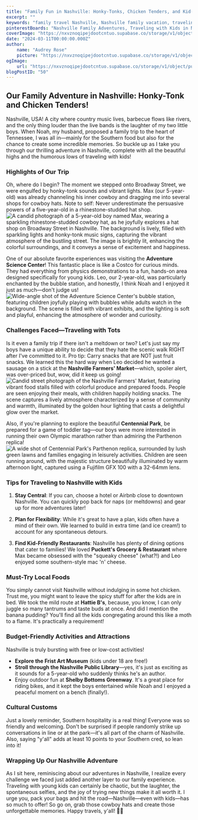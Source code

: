```yaml
---
title: "Family Fun in Nashville: Honky-Tonks, Chicken Tenders, and Kid-Friendly Adventures!"
excerpt: ""
keywords: "family travel Nashville, Nashville family vacation, traveling with kids Nashville, things to do in Nashville with children, Nashville attractions for families, family-friendly restaurants Nashville, kid-friendly activities Nashville, Nashville hot chicken, best spots for kids in Nashville, Nashville Southern food favorites, Nashville music scene with family, Nashville adventure tips, exploring Nashville with toddlers, budget-friendly Nashville activities, family trip to Nashville, Nashville Farmers' Market tips, adventure science center Nashville, Centennial Park family fun, travel tips Nashville with children, Southern hospitality in Nashville"
pinterestBoards: "Nashville Family Adventures, Traveling with Kids in Nashville, Family Travel Tips, Southern Food and Fun"
coverImage: "https://nxvznoqipejdootcntuo.supabase.co/storage/v1/object/public/travel-blog-images/image_50_0.png"
date: "2024-03-11T00:00:00.000Z"
author:
    name: "Audrey Rose"
    picture: "https://nxvznoqipejdootcntuo.supabase.co/storage/v1/object/public/character-reference/audrey_avatar_square.png?t=2024-12-21T13%3A26%3A30.307Z"
ogImage:
    url: "https://nxvznoqipejdootcntuo.supabase.co/storage/v1/object/public/travel-blog-images/image_50_0.png"
blogPostID: "50"
---
```

    

## Our Family Adventure in Nashville: Honky-Tonk and Chicken Tenders!

Nashville, USA! A city where country music lives, barbecue flows like rivers, and the only thing louder than the live bands is the laughter of my two little boys. When Noah, my husband, proposed a family trip to the heart of Tennessee, I was all in—mainly for the Southern food but also for the chance to create some incredible memories. So buckle up as I take you through our thrilling adventure in Nashville, complete with all the beautiful highs and the humorous lows of traveling with kids!

### Highlights of Our Trip

Oh, where do I begin? The moment we stepped onto Broadway Street, we were engulfed by honky-tonk sounds and vibrant lights. Max (our 5-year-old) was already channeling his inner cowboy and dragging me into several shops for cowboy hats. Note to self: Never underestimate the persuasive powers of a five-year-old in a rhinestone-studded hat shop. ![A candid photograph of a 5-year-old boy named Max, wearing a sparkling rhinestone-studded cowboy hat, as he joyfully explores a hat shop on Broadway Street in Nashville. The background is lively, filled with sparkling lights and honky-tonk music signs, capturing the vibrant atmosphere of the bustling street. The image is brightly lit, enhancing the colorful surroundings, and it conveys a sense of excitement and happiness.](https://nxvznoqipejdootcntuo.supabase.co/storage/v1/object/public/travel-blog-images/image_50_0.png)

One of our absolute favorite experiences was visiting the **Adventure Science Center**! This fantastic place is like a Costco for curious minds. They had everything from physics demonstrations to a fun, hands-on area designed specifically for young kids. Leo, our 2-year-old, was particularly enchanted by the bubble station, and honestly, I think Noah and I enjoyed it just as much—don't judge us! ![Wide-angle shot of the Adventure Science Center's bubble station, featuring children joyfully playing with bubbles while adults watch in the background. The scene is filled with vibrant exhibits, and the lighting is soft and playful, enhancing the atmosphere of wonder and curiosity.](https://nxvznoqipejdootcntuo.supabase.co/storage/v1/object/public/travel-blog-images/image_50_1.png)

### Challenges Faced—Traveling with Tots

Is it even a family trip if there isn't a meltdown or two? Let's just say my boys have a unique ability to decide that they hate the scenic walk RIGHT after I've committed to it. Pro tip: Carry snacks that are NOT just fruit snacks. We learned this the hard way when Leo decided he wanted a sausage on a stick at the **Nashville Farmers' Market**—which, spoiler alert, was over-priced but, wow, did it keep us going! ![Candid street photograph of the Nashville Farmers' Market, featuring vibrant food stalls filled with colorful produce and prepared foods. People are seen enjoying their meals, with children happily holding snacks. The scene captures a lively atmosphere characterized by a sense of community and warmth, illuminated by the golden hour lighting that casts a delightful glow over the market.](https://nxvznoqipejdootcntuo.supabase.co/storage/v1/object/public/travel-blog-images/image_50_2.png)

Also, if you're planning to explore the beautiful **Centennial Park**, be prepared for a game of toddler tag—our boys were more interested in running their own Olympic marathon rather than admiring the Parthenon replica! ![A wide shot of Centennial Park's Parthenon replica, surrounded by lush green lawns and families engaging in leisurely activities. Children are seen running around, with the majestic structure beautifully illuminated by warm afternoon light, captured using a Fujifilm GFX 100 with a 32-64mm lens.](https://nxvznoqipejdootcntuo.supabase.co/storage/v1/object/public/travel-blog-images/image_50_3.png)

### Tips for Traveling to Nashville with Kids

1. **Stay Central**: If you can, choose a hotel or Airbnb close to downtown Nashville. You can quickly pop back for naps (or meltdowns) and gear up for more adventures later!

2. **Plan for Flexibility**: While it's great to have a plan, kids often have a mind of their own. We learned to build in extra time (and ice cream!) to account for any spontaneous detours.

3. **Find Kid-Friendly Restaurants**: Nashville has plenty of dining options that cater to families! We loved **Puckett's Grocery & Restaurant** where Max became obsessed with the "squeaky cheese" (what?!) and Leo enjoyed some southern-style mac 'n' cheese. 

### Must-Try Local Foods

You simply cannot visit Nashville without indulging in some hot chicken. Trust me, you might want to leave the spicy stuff for after the kids are in bed. We took the mild route at **Hattie B's**, because, you know, I can only juggle so many tantrums and taste buds at once. And did I mention the banana pudding? You'll find all the kids congregating around this like a moth to a flame. It's practically a requirement!

### Budget-Friendly Activities and Attractions

Nashville is truly bursting with free or low-cost activities! 

- **Explore the Frist Art Museum** (kids under 18 are free!) 
- **Stroll through the Nashville Public Library**—yes, it's just as exciting as it sounds for a 5-year-old who suddenly thinks he's an author.
- Enjoy outdoor fun at **Shelby Bottoms Greenway**. It's a great place for riding bikes, and it kept the boys entertained while Noah and I enjoyed a peaceful moment on a bench (finally!).

### Cultural Customs 

Just a lovely reminder, Southern hospitality is a real thing! Everyone was so friendly and welcoming. Don't be surprised if people randomly strike up conversations in line or at the park—it's all part of the charm of Nashville. Also, saying "y'all" adds at least 10 points to your Southern cred, so lean into it!

### Wrapping Up Our Nashville Adventure

As I sit here, reminiscing about our adventures in Nashville, I realize every challenge we faced just added another layer to our family experience. Traveling with young kids can certainly be chaotic, but the laughter, the spontaneous selfies, and the joy of trying new things make it all worth it. I urge you, pack your bags and hit the road—Nashville—even with kids—has so much to offer! So go on, grab those cowboy hats and create those unforgettable memories. Happy travels, y'all! 🥳🎸